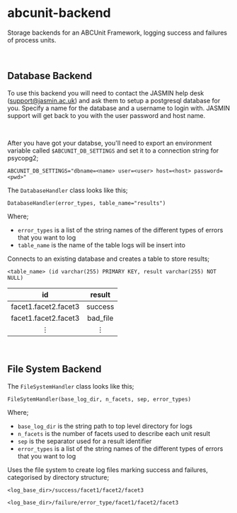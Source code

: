 # abcunit-backend #

Storage backends for an ABCUnit Framework, logging success and failures of process units.

<br/>

## Database Backend ##

To use this backend you will need to contact the JASMIN help desk (support@jasmin.ac.uk) and ask them to setup a postgresql database for you. Specify a name for the database and a username to login with. JASMIN support will get back to you with the user password and host name. 

<br/>

After you have got your databse, you'll need to export an environment variable called  `$ABCUNIT_DB_SETTINGS` and set it to a connection string for psycopg2;

```
ABCUNIT_DB_SETTINGS="dbname=<name> user=<user> host=<host> password=<pwd>"
```

The `DatabaseHandler` class looks like this;

```
DatabaseHandler(error_types, table_name="results")
```

Where;
 * `error_types` is a list of the string names of the different types of errors that you want to log
 *  `table_name` is the name of the table logs will be insert into

Connects to an existing database and creates a table to store results;

```
<table_name> (id varchar(255) PRIMARY KEY, result varchar(255) NOT NULL)
```
|          id          |  result  |
| :------------------: | :------: |
| facet1.facet2.facet3 | success  |
| facet1.facet2.facet3 | bad_file |
|       &#8942;        | &#8942;  |

<br/>

## File System Backend ##

The `FileSystemHandler` class looks like this;

```
FileSytemHandler(base_log_dir, n_facets, sep, error_types)
```

Where;
 * `base_log_dir` is the string path to top level directory for logs
 * `n_facets` is the number of facets used to describe each unit result
 * `sep` is the separator used for a result identifier
 * `error_types` is a list of the string names of the different types of errors that you want to log

Uses the file system to create log files marking success and failures, categorised by directory structure;

```
<log_base_dir>/success/facet1/facet2/facet3

<log_base_dir>/failure/error_type/facet1/facet2/facet3
```
